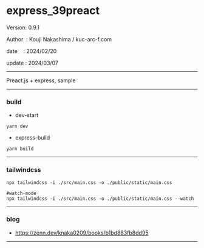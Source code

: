 ﻿# express_39preact

 Version: 0.9.1

 Author  : Kouji Nakashima / kuc-arc-f.com

 date    : 2024/02/20

 update : 2024/03/07

***

Preact.js + express, sample

***
### build
* dev-start
```
yarn dev
```

* express-build
```
yarn build
```
***
### tailwindcss

```
npx tailwindcss -i ./src/main.css -o ./public/static/main.css

#watch-mode
npx tailwindcss -i ./src/main.css -o ./public/static/main.css --watch
``` 

***
### blog

* https://zenn.dev/knaka0209/books/b1bd883fb8dd95

***


